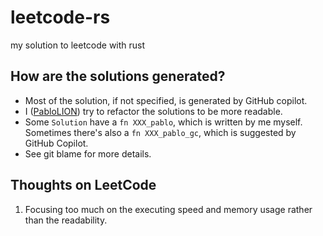 # leetcode-rs

my solution to leetcode with rust

## How are the solutions generated?

- Most of the solution, if not specified, is generated by GitHub copilot.
- I ([PabloLION](https://github.com/PabloLION)) try to refactor the solutions to be more readable.
- Some `Solution` have a `fn XXX_pablo`, which is written by me myself. Sometimes there's also a `fn XXX_pablo_gc`, which is suggested by GitHub Copilot.
- See git blame for more details.

## Thoughts on LeetCode

1. Focusing too much on the executing speed and memory usage rather than the readability.
